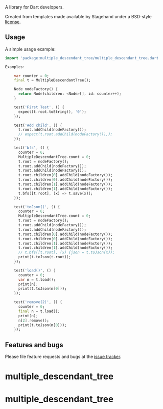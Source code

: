 A library for Dart developers.

Created from templates made available by Stagehand under a BSD-style
[license](https://github.com/dart-lang/stagehand/blob/master/LICENSE).

## Usage

A simple usage example:

```dart
import 'package:multiple_descendant_tree/multiple_descendant_tree.dart';

Examples:

    var counter = 0;
    final t = MultipleDescendantTree();

    Node nodeFactory() {
      return Node(children: <Node>[], id: counter++);
    }

    test('First Test', () {
      expect(t.root.toString(), '0');
    });

    test('Add child', () {
      t.root.addChild(nodeFactory());
      // expect(t.root.addChild(nodeFactory()),);
    });

    test('bfs', () {
      counter = 0;
      MultipleDescendantTree.count = 0;
      t.root = nodeFactory();
      t.root.addChild(nodeFactory());
      t.root.addChild(nodeFactory());
      t.root.children[0].addChild(nodeFactory());
      t.root.children[0].addChild(nodeFactory());
      t.root.children[1].addChild(nodeFactory());
      t.root.children[1].addChild(nodeFactory());
      t.bfs([t.root], (x) => t.save(x));
    });

    test('toJson()', () {
      counter = 0;
      MultipleDescendantTree.count = 0;
      t.root = nodeFactory();
      t.root.addChild(nodeFactory());
      t.root.addChild(nodeFactory());
      t.root.children[0].addChild(nodeFactory());
      t.root.children[0].addChild(nodeFactory());
      t.root.children[1].addChild(nodeFactory());
      t.root.children[1].addChild(nodeFactory());
      // t.bfs([t.root], (x) {json = t.toJson(x));
      print(t.toJson(t.root));
    });

    test('load()', () {
      counter = 0;
      var n = t.load();
      print(n);
      print(t.toJson(n[0]));
    });

    test('remove(2)', () {
      counter = 0;
      final n = t.load();
      print(n);
      n[2].remove();
      print(t.toJson(n[0]));
    });
```

## Features and bugs

Please file feature requests and bugs at the [issue tracker][tracker].

[tracker]: http://example.com/issues/replaceme
# multiple_descendant_tree
# multiple_descendant_tree
